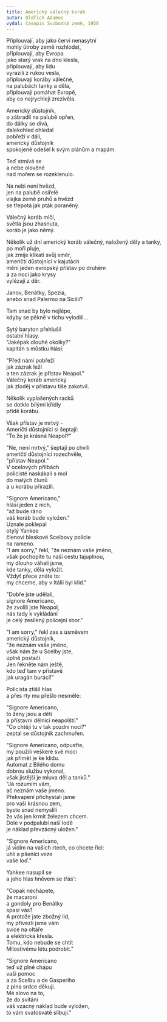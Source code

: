 ```yaml
---
title: Americký válečný koráb
autor: Oldřich Adamec
vydal: časopis Svobodná země, 1950
---
```


Připlouvají, aby jako červi nenasytní   
mohly útroby země rozhlodat,   
připlouvají, aby Evropa    
jako starý vrak na dno klesla,  
připlouvají, aby lidu   
vyrazili z rukou vesla,  
připlouvají koráby válečné,   
na palubách tanky a děla,   
připlouvají pomáhat Evropě,  
aby co nejrychleji zrezivěla.

Americký důstojník,   
o zábradlí na palubě opřen,   
do dálky se dívá,  
dalekohled ohledal  
pobřeží v dáli,  
americký důstojník   
spokojeně odešel k svým plánům a mapám.

Teď stmívá se    
a nebe olověné   
nad mořem se rozeklenulo.

Na nebi není hvězd,    
jen na palubě osiřelé    
vlajka země pruhů a hvězd   
se třepotá jak pták poraněný.

Válečný koráb mlčí,    
světla jsou zhasnuta,  
koráb je jako němý.

Několik už dní americký koráb válečný, 
naložený děly a tanky,   
po moři pluje,   
jak zmije klikatí svůj směr,    
američtí důstojníci v kajutách   
mění jeden evropský přístav po druhém   
a za noci jako krysy    
vylézají z děr.

Janov, Benátky, Spezia,  
anebo snad Palermo na Sicilii?

Tam snad by bylo nejlépe,   
kdyby se pěkně v tichu vylodili...

Sytý baryton přehlušil    
ostatní hlasy.     
"Jaképak dlouhé okolky?"  
kapitán s můstku hlásí:

"Před námi pobřeží   
jak zázrak leží    
a ten zázrak je přístav Neapol."   
Válečný koráb americký    
jak zloděj v přístavu tiše zakotvil.

Několik vyplašených racků   
se dotklo bílými křídly   
přídě korábu.

Však přístav je mrtvý -     
Američtí důstojníci si šeptají:  
"To že je krásná Neapol?"

"Ne, není mrtvý," šeptají po chvíli    
američtí důstojníci rozechvěle,  
"přístav Neapol."      
V ocelových přilbách     
policisté naskákali s mol   
do malých člunů      
a u korábu přirazili. 

"Signore Americano,"    
hlásí jeden z nich,   
"až bude ráno      
váš koráb bude vyložen."    
Uznale poklepal      
otylý Yankee      
členovi bleskové Scelbovy policie   
na rameno.    
"I am sorry," řekl, "že neznám vaše jméno,   
však pochopíte tu naši cestu tajuplnou,   
my dlouho váhali jsme,   
kde tanky, děla vyložit.   
Vždyť přece znáte to:    
my chceme, aby v Itálii byl klid."

"Dobře jste udělali,   
signore Americano,   
že zvolili jste Neapol,  
nás tady k vykládání   
je celý zesílený policejní sbor."

"I am sorry," řekl zas s úsměvem   
americký důstojník,     
"že neznám vaše jméno,  
však nám že u Scelby jste,  
úplně postačí.     
Jen řekněte nám ještě,  
kdo teď tam v přístavě   
jak uragán burácí!"

Policista ztišil hlas   
a přes rty mu přešlo nesměle:

"Signore Americano,   
to ženy jsou a děti   
a přístavní dělníci neapolští."  
"Co chtějí tu v tak pozdní noci?"  
zeptal se důstojník zachmuřen.

"Signore Americano, odpusťte,   
my použili veškeré své moci   
jak přimět je ke klidu.   
Automat z Bílého domu    
dobrou službu vykonal,   
však jistější je mluva děl a tanků."  
"Já rozumím vám,     
ač neznám vaše jméno.    
Překvapení přichystali jsme   
pro vaši krásnou zem,   
byste snad nemyslili    
že vás jen krmit železem chcem.  
Dole v podpalubí naší lodě    
je náklad převzácný uložen."

"Signore Americano,    
já vidím na vašich rtech, co chcete říci:   
uhlí a pšenici veze   
vaše loď."

Yankee nasupil se    
a jeho hlas hněvem se třás':

"Copak nechápete,   
že macaroni      
a gondoly pro Benátky   
spasí vás?    
A protože jste zbožný lid,   
my přivezli jsme vám   
svíce na oltáře     
a elektrická křesla.   
Tomu, kdo nebude se chtít    
Milostivému létu podrobit."

"Signore Americano      
teď už plně chápu  
vaši pomoc    
a za Scelbu a de Gasperiho    
z plna srdce děkuji.  
Mé slovo na to,  
že do svítání    
váš vzácný náklad bude vyložen,  
to vám svatosvatě slibuji."